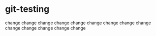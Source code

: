 # git-testing
change
change
change
change
change
change
change
change
change
change
change
change
change
change
